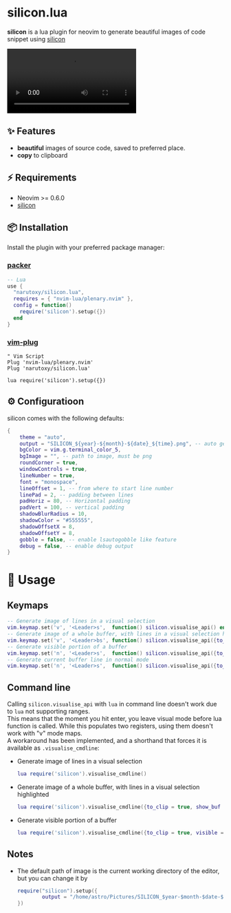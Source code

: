 # silicon.lua

**silicon** is a lua plugin for neovim to generate beautiful images of code snippet using [silicon](https://github.com/aloxaf/silicon) 

<video src = "https://user-images.githubusercontent.com/79555780/198016165-7a47ac6c-e329-4025-8d66-f9b34bd52658.mp4"></video>

## ✨ Features

- **beautiful** images of source code, saved to preferred place.
- **copy** to clipboard

## ⚡️ Requirements

- Neovim >= 0.6.0
- [silicon](https://github.com/aloxaf/silicon)

## 📦 Installation

Install the plugin with your preferred package manager:

### [packer](https://github.com/wbthomason/packer.nvim)

```lua
-- Lua
use {
  "narutoxy/silicon.lua",
  requires = { "nvim-lua/plenary.nvim" },
  config = function()
    require('silicon').setup({})
  end
}
```

### [vim-plug](https://github.com/junegunn/vim-plug)

```vim
" Vim Script
Plug 'nvim-lua/plenary.nvim'
Plug 'narutoxy/silicon.lua'

lua require('silicon').setup({})
```

## ⚙️ Configuratioon

silicon comes with the following defaults:

```lua
{
	theme = "auto",
	output = "SILICON_${year}-${month}-${date}_${time}.png", -- auto generate file name based on time (absolute or relative to cwd)
	bgColor = vim.g.terminal_color_5,
	bgImage = "", -- path to image, must be png
	roundCorner = true,
	windowControls = true,
	lineNumber = true,
	font = "monospace",
	lineOffset = 1, -- from where to start line number
	linePad = 2, -- padding between lines
	padHoriz = 80, -- Horizontal padding
	padVert = 100, -- vertical padding
	shadowBlurRadius = 10,
	shadowColor = "#555555",
	shadowOffsetX = 8,
	shadowOffsetY = 8,
	gobble = false, -- enable lsautogobble like feature
	debug = false, -- enable debug output
}
```

# 🚀 Usage

## Keymaps

```lua
-- Generate image of lines in a visual selection
vim.keymap.set('v', '<Leader>s',  function() silicon.visualise_api() end )
-- Generate image of a whole buffer, with lines in a visual selection highlighted
vim.keymap.set('v', '<Leader>bs', function() silicon.visualise_api({to_clip = true, show_buf = true}) end )
-- Generate visible portion of a buffer
vim.keymap.set('n', '<Leader>s',  function() silicon.visualise_api({to_clip = true, visible = true}) end )
-- Generate current buffer line in normal mode
vim.keymap.set('n', '<Leader>s',  function() silicon.visualise_api({to_clip = true}) end )
```

## Command line

Calling `silicon.visualise_api` with `lua` in command line doesn't work due to `lua` not supporting ranges.  
This means that the moment you hit enter, you leave visual mode before lua function is called. While this populates two registers, using them doesn't work with "v" mode maps.  
A workaround has been implemented, and a shorthand that forces it is available as `.visualise_cmdline`:

- Generate image of lines in a visual selection

    ```lua
    lua require('silicon').visualise_cmdline()
    ```

- Generate image of a whole buffer, with lines in a visual selection highlighted

    ```lua
    lua require('silicon').visualise_cmdline({to_clip = true, show_buf = true})
    ```

- Generate visible portion of a buffer

    ```lua
    lua require('silicon').visualise_cmdline({to_clip = true, visible = true})
    ```


## Notes

- The default path of image is the current working directory of the editor, but you can change it by

    ```lua
    require("silicon").setup({
            output = "/home/astro/Pictures/SILICON_$year-$month-$date-$time.png"),
    })
    ```

